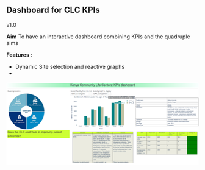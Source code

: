 ## Dashboard for CLC KPIs

v1.0

__Aim__ To have an interactive dashboard combining KPIs and the quadruple aims

__Features__ :
- Dynamic Site selection and reactive graphs
- <coming soon>

![Screenshot](assets/v2.png)